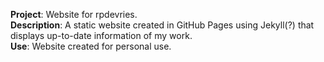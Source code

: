 **Project**: Website for rpdevries. <br>
**Description**: A static website created in GitHub Pages using
  Jekyll(?) that displays up-to-date information of my work. <br>
**Use**: Website created for personal use. <br>

